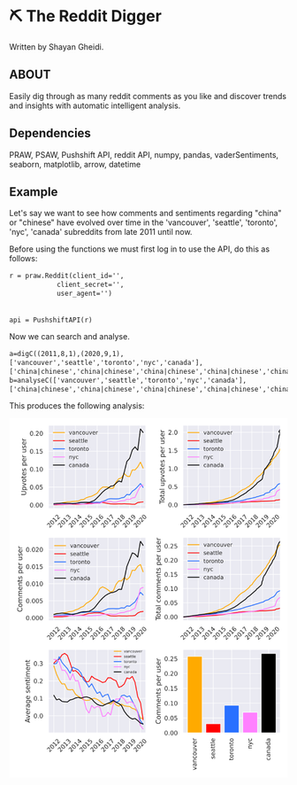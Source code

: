 # :pick: The Reddit Digger
Written by Shayan Gheidi.


## ABOUT 

Easily dig through as many reddit comments as you like and discover trends and insights with automatic intelligent analysis.

## Dependencies

PRAW, PSAW, Pushshift API, reddit API, numpy, pandas, vaderSentiments, seaborn, matplotlib, arrow, datetime

## Example

Let's say we want to see how comments and sentiments regarding "china" or "chinese" have evolved over time in the 'vancouver', 'seattle', 'toronto', 'nyc', 'canada' subreddits from late 2011 until now.

Before using the functions we must first log in to use the API, do this as follows:

    r = praw.Reddit(client_id='',
                client_secret='',
                user_agent='')


    api = PushshiftAPI(r)

Now we can search and analyse.

    a=digC((2011,8,1),(2020,9,1),['vancouver','seattle','toronto','nyc','canada'],['china|chinese','china|chinese','china|chinese','china|chinese','china|chinese'])
    b=analyseC(['vancouver','seattle','toronto','nyc','canada'],['china|chinese','china|chinese','china|chinese','china|chinese','china|chinese'],rs='Q')

This produces the following analysis:

![Alt text](China_Chinese_N.svg?raw=true "the raging demon.")
